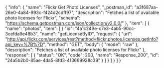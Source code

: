 {
  "info": {
    "name": "Flickr Get Photo Licenses",
    "_postman_id": "a3f687aa-26e0-4a84-993c-f424d2cdff97",
    "description": "Fetches a list of available photo licenses for Flickr",
    "schema": "https://schema.getpostman.com/json/collection/v2.0.0/"
  },
  "item": [
    {
      "name": "photos",
      "item": [
        {
          "id": "4a1c249e-c7e3-4ab5-90cc-3cefda9e48b3",
          "name": "getLicenseByID",
          "request": {
            "url": "http://api.flickr.com/services/rest?method=flickr.photos.licenses.getInfo?api_key=%7B%7D",
            "method": "GET",
            "body": {
              "mode": "raw"
            },
            "description": "Fetches a list of available photo licenses for Flickr"
          },
          "response": [
            {
              "status": "OK",
              "code": 200,
              "name": "Response_200",
              "id": "24a5b2b0-85ae-4da5-8fd3-413669928c39"
            }
          ]
        }
      ]
    }
  ]
}